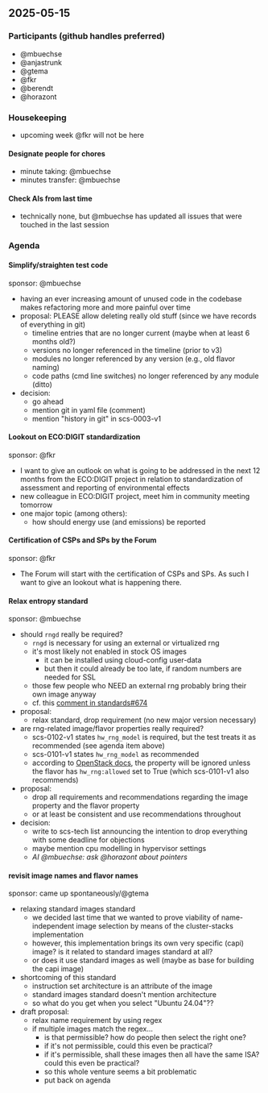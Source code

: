 ## 2025-05-15

### Participants (github handles preferred)

- @mbuechse
- @anjastrunk
- @gtema
- @fkr
- @berendt
- @horazont

### Housekeeping

- upcoming week @fkr will not be here

#### Designate people for chores

- minute taking: @mbuechse
- minutes transfer: @mbuechse

#### Check AIs from last time

- technically none, but @mbuechse has updated all issues that were touched in the last session

### Agenda

#### Simplify/straighten test code

sponsor: @mbuechse

- having an ever increasing amount of unused code in the codebase makes refactoring more and more painful over time
- proposal: PLEASE allow deleting really old stuff (since we have records of everything in git)
  - timeline entries that are no longer current (maybe when at least 6 months old?)
  - versions no longer referenced in the timeline (prior to v3)
  - modules no longer referenced by any version (e.g., old flavor naming)
  - code paths (cmd line switches) no longer referenced by any module (ditto)
- decision:
  - go ahead
  - mention git in yaml file (comment)
  - mention "history in git" in scs-0003-v1

#### Lookout on ECO:DIGIT standardization 

sponsor: @fkr

- I want to give an outlook on what is going to be addressed in the next 12 months from the ECO:DIGIT project in relation to standardization of assessment and reporting of environmental effects
- new colleague in ECO:DIGIT project, meet him in community meeting tomorrow
- one major topic (among others):
  - how should energy use (and emissions) be reported

#### Certification of CSPs and SPs by the Forum

sponsor: @fkr

- The Forum will start with the certification of CSPs and SPs. As such I want to give an lookout what is happening there. 

#### Relax entropy standard

sponsor: @mbuechse

- should `rngd` really be required? 
  - `rngd` is necessary for using an external or virtualized rng
  - it's most likely not enabled in stock OS images
    - it can be installed using cloud-config user-data
    - but then it could already be too late, if random numbers are needed for SSL
  - those few people who NEED an external rng probably bring their own image anyway
  - cf. this [comment in standards#674](https://github.com/SovereignCloudStack/standards/issues/674#issuecomment-2291415278)
- proposal:
  - relax standard, drop requirement (no new major version necessary)
- are rng-related image/flavor properties really required?
  - scs-0102-v1 states `hw_rng_model` is required, but the test treats it as recommended (see agenda item above)
  - scs-0101-v1 states `hw_rng_model` as recommended
  - according to [OpenStack docs](https://docs.openstack.org/glance/2024.1/admin/useful-image-properties.html), the property will be ignored unless the flavor has `hw_rng:allowed` set to True (which scs-0101-v1 also recommends)
- proposal:
  - drop all requirements and recommendations regarding the image property and the flavor property
  - or at least be consistent and use recommendations throughout
- decision:
  - write to scs-tech list announcing the intention to drop everything with some deadline for objections
  - maybe mention cpu modelling in hypervisor settings
  - _AI @mbuechse: ask @horazont about pointers_

#### revisit image names and flavor names

sponsor: came up spontaneously/@gtema

- relaxing standard images standard
  - we decided last time that we wanted to prove viability of name-independent image selection by means of the cluster-stacks implementation
  - however, this implementation brings its own very specific (capi) image? is it related to standard images standard at all?
  - or does it use standard images as well (maybe as base for building the capi image)
- shortcoming of this standard
  - instruction set architecture is an attribute of the image
  - standard images standard doesn't mention architecture
  - so what do you get when you select "Ubuntu 24.04"??
- draft proposal:
  - relax name requirement by using regex
  - if multiple images match the regex...
    - is that permissible? how do people then select the right one?
    - if it's not permissible, could this even be practical?
    - if it's permissible, shall these images then all have the same ISA? could this even be practical?
    - so this whole venture seems a bit problematic
    - put back on agenda
